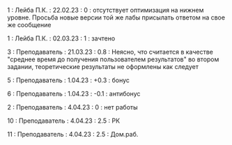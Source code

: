 1 : Лейба П.К. : 22.02.23 : 0 : отсутствует оптимизация на нижнем уровне. Просьба новые версии той же лабы присылать ответом на свое же сообщение

1 : Лейба П.К. : 02.03.23 : 1 : зачтено

3 : Преподаватель : 21.03.23 : 0.8 : Неясно, что считается в качестве  "среднее время до получения пользователем результатов" во втором задании, теоретические результаты не оформлены как следует

5 : Преподаватель : 1.04.23 : +0.3 : бонус

6 : Преподаватель : 1.04.23 : -0.1 : антибонус

2 : Преподаватель : 4.04.23 : 0 : нет работы

10 : Преподаватель : 4.04.23 : 2.5 : РК

11 : Преподаватель : 4.04.23 : 2.5 : Дом.раб.
